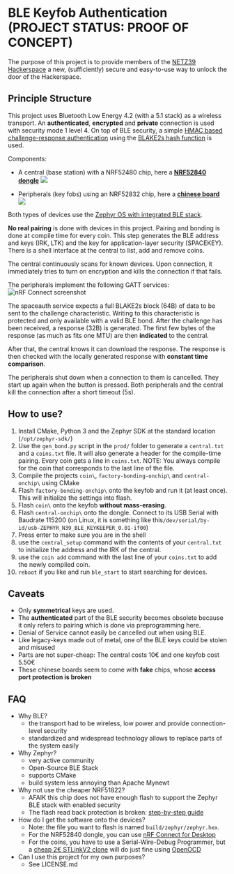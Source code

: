 # BLE Keyfob Authentication (PROJECT STATUS: PROOF OF CONCEPT)
The purpose of this project is to provide members of the [NETZ39 Hackerspace](http://www.netz39.de/) a new, (sufficiently) secure and easy-to-use way to unlock the door of the Hackerspace.

## Principle Structure
This project uses Bluetooth Low Energy 4.2 (with a 5.1 stack) as a wireless transport. An **authenticated**, **encrypted** and **private** connection is used with security mode 1 level 4. On top of BLE security, a simple [HMAC based challenge-response authentication](https://crypto.stackexchange.com/questions/51931/hmac-based-challenge-response-authentication) using the [BLAKE2s hash function](https://blake2.net/) is used.

Components:
* A central (base station) with a NRF52480 chip, here a [**NRF52840 dongle**](https://www.nordicsemi.com/?sc_itemid=%7BCDCCA013-FE4C-4655-B20C-1557AB6568C9%7D)
![](https://i.imgur.com/LPLNT7i.png)

* Peripherals (key fobs) using an NRF52832 chip, here a [**chinese board**](https://www.aliexpress.com/item/32954025507.html)
![](https://i.imgur.com/14AN6df.png)

Both types of devices use the [Zephyr OS with integrated BLE stack](https://www.zephyrproject.org/).

**No real pairing** is done with devices in this project.
Pairing and bonding is done at compile time for every coin. This step generates the BLE address and keys (IRK, LTK) and the key for application-layer security (SPACEKEY). There is a shell interface at the central to list, add and remove coins.

The central continuously scans for known devices. Upon connection, it immediately tries to turn on encryption and kills the connection if that fails.

The peripherals implement the following GATT services:
![nRF Connect screenshot](https://i.imgur.com/YxsdmR3.jpg)

The spaceauth service expects a full BLAKE2s block (64B) of data to be sent to the challenge characteristic. Writing to this characteristic is protected and only available with a valid BLE bond.
After the challenge has been received, a response (32B) is generated. The first few bytes of the response (as much as fits one MTU) are then **indicated** to the central.

After that, the central knows it can download the response. The response is then checked with the locally generated response with **constant time comparison**.

The peripherals shut down when a connection to them is cancelled. They start up again when the button is pressed.
Both peripherals and the central kill the connection after a short timeout (5s).

## How to use?
1. Install CMake, Python 3 and the Zephyr SDK at the standard location (`/opt/zephyr-sdk/`)
2. Use the `gen_bond.py` script in the `prod/` folder to generate a `central.txt` and a `coins.txt` file. It will also generate a header for the compile-time pairing. Every coin gets a line in `coins.txt`. NOTE: You always compile for the coin that corresponds to the last line of the file.
3. Compile the projects `coin\`, `factory-bonding-onchip\` and `central-onchip\` using CMake
4. Flash `factory-bonding-onchip\` onto the keyfob and run it (at least once). This will initialize the settings into flash.
5. Flash `coin\` onto the keyfob **without mass-erasing**.
6. Flash `central-onchip\` onto the dongle. Connect to its USB Serial with Baudrate 115200 (on Linux, it is something like this`/dev/serial/by-id/usb-ZEPHYR_N39_BLE_KEYKEEPER_0.01-if00`)
7. Press enter to make sure you are in the shell
8. use the `central_setup` command with the contents of your `central.txt` to initialize the address and the IRK of the central.
9. use the `coin add` command with the last line of your `coins.txt` to add the newly compiled coin.
10. `reboot` if you like and run `ble_start` to start searching for devices.

## Caveats
* Only **symmetrical** keys are used.
* The **authenticated** part of the BLE security becomes obsolete because it only refers to pairing which is done via preprogramming here.
* Denial of Service cannot easily be cancelled out when using BLE.
* Like legacy-keys made out of metal, one of the BLE keys could be stolen and misused
* Parts are not super-cheap: The central costs 10€ and one keyfob cost 5.50€
* These chinese boards seem to come with **fake** chips, whose **access port protection is broken**

## FAQ
* Why BLE?
    * the transport had to be wireless, low power and provide connection-level security
    * standardized and widespread technology allows to replace parts of the system easily
* Why Zephyr?
    * very active community
    * Open-Source BLE Stack
    * supports CMake
    * build system less annoying than Apache Mynewt
* Why not use the cheaper NRF51822?
    * AFAIK this chip does not have enough flash to support the Zephyr BLE stack with enabled security
    * The flash read back protection is broken: [step-by-step guide](https://www.pentestpartners.com/security-blog/nrf51822-code-readout-protection-bypass-a-how-to/)
* How do I get the software onto the devices?
    * Note: the file you want to flash is named `build/zephyr/zephyr.hex`.
    * For the NRF52840 dongle, you can use [nRF Connect for Desktop](https://www.nordicsemi.com/Software-and-Tools/Development-Tools/nRF-Connect-for-desktop)
    * For the coins, you have to use a Serial-Wire-Debug Programmer, but a [cheap 2€ STLinkV2 clone](https://de.aliexpress.com/item/32792513237.html) will do just fine using [OpenOCD](http://openocd.org/)
* Can I use this project for my own purposes?
    * See LICENSE.md

